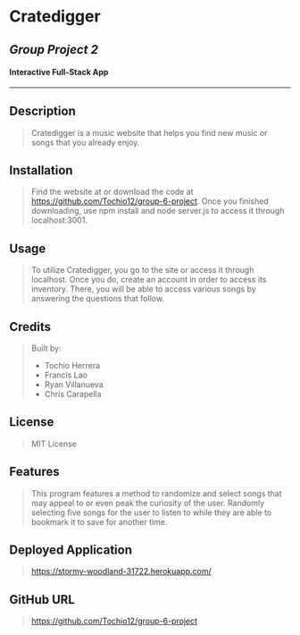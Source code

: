 # Cratedigger
## ***Group Project 2***
#### Interactive Full-Stack App

- - - - 

## Description
> Cratedigger is a music website that helps you find new music or songs that you already enjoy.

## Installation
> Find the website at or download the code at https://github.com/Tochio12/group-6-project. Once you finished downloading, use npm install and node server.js to access it through localhost:3001.

## Usage
> To utilize Cratedigger, you go to the site or access it through localhost. Once you do, create an account in order to access its inventory. There, you will be able to access various songs by answering the questions that follow.

## Credits
> Built by:
> * Tochio Herrera
> * Francis Lao
> * Ryan Villanueva
> * Chris Carapella

## License
> MIT License

## Features
> This program features a method to randomize and select songs that may appeal to or even peak the curiosity of the user. Randomly selecting five songs for the user to listen to while they are able to bookmark it to save for another time.

## Deployed Application 
> https://stormy-woodland-31722.herokuapp.com/

## GitHub URL
> https://github.com/Tochio12/group-6-project